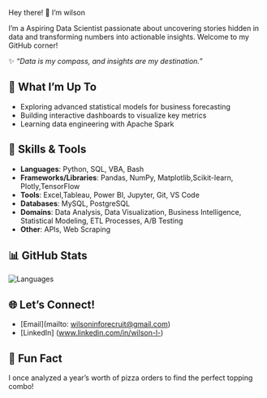 Hey there! 👋 I’m wilson

I’m a Aspiring Data Scientist passionate about uncovering stories hidden in data and transforming numbers into actionable insights. Welcome to my GitHub corner!

✨ *“Data is my compass, and insights are my destination.”*

## 🚀 What I’m Up To
- Exploring advanced statistical models for business forecasting
- Building interactive dashboards to visualize key metrics
- Learning data engineering with Apache Spark

## 🧠 Skills & Tools
- **Languages**:            Python, SQL, VBA, Bash
- **Frameworks/Libraries**: Pandas, NumPy, Matplotlib,Scikit-learn, Plotly,TensorFlow
- **Tools**:                Excel,Tableau, Power BI, Jupyter, Git, VS Code
- **Databases**:            MySQL, PostgreSQL
- **Domains**:              Data Analysis, Data Visualization, Business Intelligence, Statistical Modeling, ETL Processes, A/B Testing
- **Other**:                APIs, Web Scraping

## 📊 GitHub Stats
![Languages](https://github-readme-stats.vercel.app/api/top-langs/?username=wilson-in&layout=compact&theme=dracula)
## 🌐 Let’s Connect!
- [Email](mailto: wilsoninforecruit@gmail.com)
- [LinkedIn] (www.linkedin.com/in/wilson-l-)

## 🎉 Fun Fact
I once analyzed a year’s worth of pizza orders to find the perfect topping combo!
